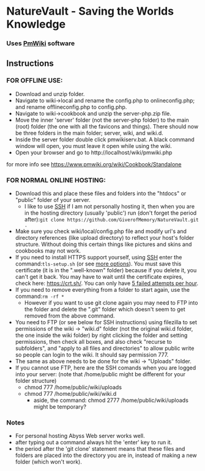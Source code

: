 # NatureVault - Saving the Worlds Knowledge
### Uses [PmWiki](https://www.pmwiki.org/) software

## Instructions

### FOR OFFLINE USE: 

* Download and unzip folder.
* Navigate to wiki->local and rename the config.php to onlineconfig.php; and rename offlineconfig.php to config.php.
* Navigate to wiki->cookbook and unzip the server-php.zip file.
* Move the inner 'server' folder (not the server-php folder) to the main (root) folder (the one with all the favicons and things).  There should now be three folders in the main folder; server, wiki, and wiki.d.
* Inside the server folder double click pmwikiserv.bat.  A black command window will open, you must leave it open while using the wiki.
* Open your browser and go to http://localhost/wiki/pmwiki.php

for more info see https://www.pmwiki.org/wiki/Cookbook/Standalone

### FOR NORMAL ONLINE HOSTING:

* Download this and place these files and folders into the "htdocs" or "public" folder of your server.
  * I like to use [SSH](https://www.chiark.greenend.org.uk/~sgtatham/putty/) if I am not personally hosting it, then when you are in the hosting directory (usually 'public') run (don't forget the period after):`git clone https://github.com/GiverofMemory/NatureVault.git .`
* Make sure you check wiki/local/config.php file and modify url's and directory references (like upload directory) to reflect your host's folder structure.  Without doing this certain things like pictures and skins and cookbooks may not work.
* If you need to install HTTPS support yourself, using [SSH](https://www.chiark.greenend.org.uk/~sgtatham/putty/) enter the command:`tls-setup.sh` (or see [more options](https://manpages.ubuntu.com/manpages/xenial/man1/letsencrypt.1.html)).  You must save this certificate (it is in the ".well-known" folder) because if you delete it, you can't get it back.  You may have to wait until the certificate expires, check here: https://crt.sh/.  You can only have [5 failed attempts per hour](https://community.letsencrypt.org/t/disaster-too-many-certificates-tried-on-one-domain/87856).
* If you need to remove everything from a folder to start again, use the command:`rm -rf *`
  * However if you want to use git clone again you may need to FTP into the folder and delete the ".git" folder which doesn't seem to get removed from the above command.
* You need to FTP (or see below for SSH instructions) using filezilla to set permissions of the wiki -> "wiki.d" folder (not the original wiki.d folder, the one inside the wiki folder) by right clicking the folder and setting permissions, then check all boxes, and also check "recurse to subfolders", and "apply to all files and directories" to allow public write so people can login to the wiki.  It should say permission 777.
* The same as above needs to be done for the wiki -> "Uploads" folder.
* If you cannot use FTP, here are the SSH comands when you are logged into your server: (note that /home/public might be different for your folder structure)
  * chmod 777 /home/public/wiki/uploads
  * chmod 777 /home/public/wiki/wiki.d
    * aside, the command: chmod 2777 /home/public/wiki/uploads might be temporary?
### Notes
* For personal hosting Abyss Web server works well.
* after typing out a command always hit the 'enter' key to run it.
* the period after the 'git clone' statement means that these files and folders are placed into the directory you are in, instead of making a new folder (which won't work).
